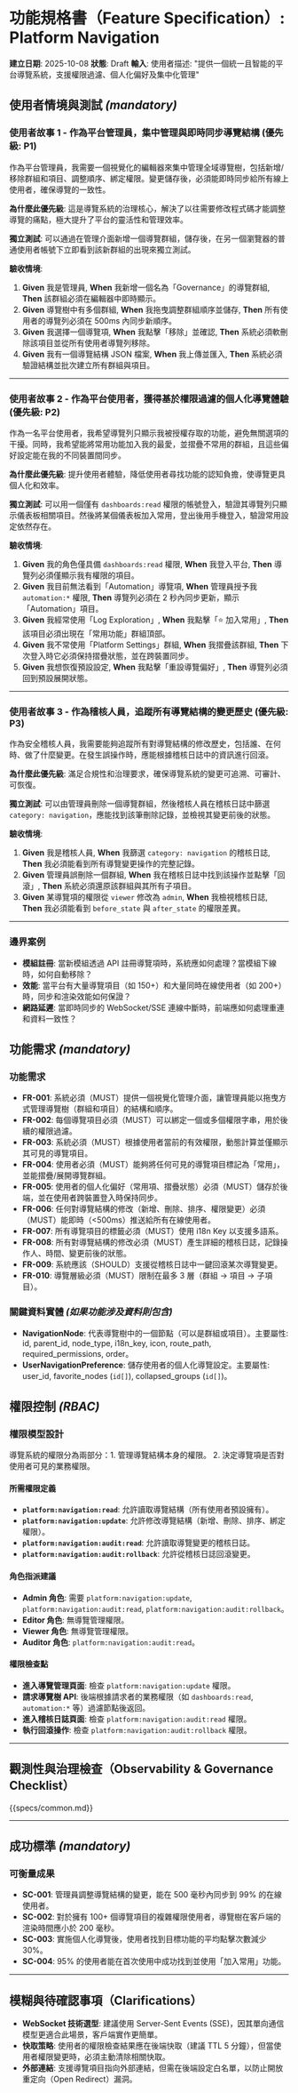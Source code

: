 # 功能規格書（Feature Specification）: Platform Navigation

**建立日期**: 2025-10-08
**狀態**: Draft
**輸入**: 使用者描述: "提供一個統一且智能的平台導覽系統，支援權限過濾、個人化偏好及集中化管理"

## 使用者情境與測試 *(mandatory)*

### 使用者故事 1 - 作為平台管理員，集中管理與即時同步導覽結構 (優先級: P1)

作為平台管理員，我需要一個視覺化的編輯器來集中管理全域導覽樹，包括新增/移除群組和項目、調整順序、綁定權限。變更儲存後，必須能即時同步給所有線上使用者，確保導覽的一致性。

**為什麼此優先級**: 這是導覽系統的治理核心，解決了以往需要修改程式碼才能調整導覽的痛點，極大提升了平台的靈活性和管理效率。

**獨立測試**: 可以通過在管理介面新增一個導覽群組，儲存後，在另一個瀏覽器的普通使用者帳號下立即看到該新群組的出現來獨立測試。

**驗收情境**:

1. **Given** 我是管理員, **When** 我新增一個名為「Governance」的導覽群組, **Then** 該群組必須在編輯器中即時顯示。
2. **Given** 導覽樹中有多個群組, **When** 我拖曳調整群組順序並儲存, **Then** 所有使用者的導覽列必須在 500ms 內同步新順序。
3. **Given** 我選擇一個導覽項, **When** 我點擊「移除」並確認, **Then** 系統必須軟刪除該項目並從所有使用者導覽列移除。
4. **Given** 我有一個導覽結構 JSON 檔案, **When** 我上傳並匯入, **Then** 系統必須驗證結構並批次建立所有群組與項目。

---

### 使用者故事 2 - 作為平台使用者，獲得基於權限過濾的個人化導覽體驗 (優先級: P2)

作為一名平台使用者，我希望導覽列只顯示我被授權存取的功能，避免無關選項的干擾。同時，我希望能將常用功能加入我的最愛，並摺疊不常用的群組，且這些偏好設定能在我的不同裝置間同步。

**為什麼此優先級**: 提升使用者體驗，降低使用者尋找功能的認知負擔，使導覽更具個人化和效率。

**獨立測試**: 可以用一個僅有 `dashboards:read` 權限的帳號登入，驗證其導覽列只顯示儀表板相關項目。然後將某個儀表板加入常用，登出後用手機登入，驗證常用設定依然存在。

**驗收情境**:

1. **Given** 我的角色僅具備 `dashboards:read` 權限, **When** 我登入平台, **Then** 導覽列必須僅顯示我有權限的項目。
2. **Given** 我目前無法看到「Automation」導覽項, **When** 管理員授予我 `automation:*` 權限, **Then** 導覽列必須在 2 秒內同步更新，顯示「Automation」項目。
3. **Given** 我經常使用「Log Exploration」, **When** 我點擊「⭐ 加入常用」, **Then** 該項目必須出現在「常用功能」群組頂部。
4. **Given** 我不常使用「Platform Settings」群組, **When** 我摺疊該群組, **Then** 下次登入時它必須保持摺疊狀態，並在跨裝置同步。
5. **Given** 我想恢復預設設定, **When** 我點擊「重設導覽偏好」, **Then** 導覽列必須回到預設展開狀態。

---

### 使用者故事 3 - 作為稽核人員，追蹤所有導覽結構的變更歷史 (優先級: P3)

作為安全稽核人員，我需要能夠追蹤所有對導覽結構的修改歷史，包括誰、在何時、做了什麼變更。在發生誤操作時，應能根據稽核日誌中的資訊進行回滾。

**為什麼此優先級**: 滿足合規性和治理要求，確保導覽系統的變更可追溯、可審計、可恢復。

**獨立測試**: 可以由管理員刪除一個導覽群組，然後稽核人員在稽核日誌中篩選 `category: navigation`，應能找到該筆刪除記錄，並檢視其變更前後的狀態。

**驗收情境**:

1. **Given** 我是稽核人員, **When** 我篩選 `category: navigation` 的稽核日誌, **Then** 我必須能看到所有導覽變更操作的完整記錄。
2. **Given** 管理員誤刪除一個群組, **When** 我在稽核日誌中找到該操作並點擊「回滾」, **Then** 系統必須還原該群組與其所有子項目。
3. **Given** 某導覽項的權限從 `viewer` 修改為 `admin`, **When** 我檢視稽核日誌, **Then** 我必須能看到 `before_state` 與 `after_state` 的權限差異。

---

### 邊界案例

- **模組註冊**: 當新模組透過 API 註冊導覽項時，系統應如何處理？當模組下線時，如何自動移除？
- **效能**: 當平台有大量導覽項目（如 150+）和大量同時在線使用者（如 200+）時，同步和渲染效能如何保證？
- **網路延遲**: 當即時同步的 WebSocket/SSE 連線中斷時，前端應如何處理重連和資料一致性？

## 功能需求 *(mandatory)*

### 功能需求

- **FR-001**: 系統必須（MUST）提供一個視覺化管理介面，讓管理員能以拖曳方式管理導覽樹（群組和項目）的結構和順序。
- **FR-002**: 每個導覽項目必須（MUST）可以綁定一個或多個權限字串，用於後續的權限過濾。
- **FR-003**: 系統必須（MUST）根據使用者當前的有效權限，動態計算並僅顯示其可見的導覽項目。
- **FR-004**: 使用者必須（MUST）能夠將任何可見的導覽項目標記為「常用」，並能摺疊/展開導覽群組。
- **FR-005**: 使用者的個人化偏好（常用項、摺疊狀態）必須（MUST）儲存於後端，並在使用者跨裝置登入時保持同步。
- **FR-006**: 任何對導覽結構的修改（新增、刪除、排序、權限變更）必須（MUST）能即時（<500ms）推送給所有在線使用者。
- **FR-007**: 所有導覽項目的標籤必須（MUST）使用 i18n Key 以支援多語系。
- **FR-008**: 所有對導覽結構的修改必須（MUST）產生詳細的稽核日誌，記錄操作人、時間、變更前後的狀態。
- **FR-009**: 系統應該（SHOULD）支援從稽核日誌中一鍵回滾某次導覽變更。
- **FR-010**: 導覽層級必須（MUST）限制在最多 3 層（群組 -> 項目 -> 子項目）。

### 關鍵資料實體 *(如果功能涉及資料則包含)*

- **NavigationNode**: 代表導覽樹中的一個節點（可以是群組或項目）。主要屬性: id, parent_id, node_type, i18n_key, icon, route_path, required_permissions, order。
- **UserNavigationPreference**: 儲存使用者的個人化導覽設定。主要屬性: user_id, favorite_nodes (`id[]`), collapsed_groups (`id[]`)。

## 權限控制 *(RBAC)*

### 權限模型設計

導覽系統的權限分為兩部分：1. 管理導覽結構本身的權限。 2. 決定導覽項是否對使用者可見的業務權限。

#### 所需權限定義

- **`platform:navigation:read`**: 允許讀取導覽結構（所有使用者預設擁有）。
- **`platform:navigation:update`**: 允許修改導覽結構（新增、刪除、排序、綁定權限）。
- **`platform:navigation:audit:read`**: 允許讀取導覽變更的稽核日誌。
- **`platform:navigation:audit:rollback`**: 允許從稽核日誌回滾變更。

#### 角色指派建議

- **Admin 角色**: 需要 `platform:navigation:update`, `platform:navigation:audit:read`, `platform:navigation:audit:rollback`。
- **Editor 角色**: 無導覽管理權限。
- **Viewer 角色**: 無導覽管理權限。
- **Auditor 角色**: `platform:navigation:audit:read`。

#### 權限檢查點

- **進入導覽管理頁面**: 檢查 `platform:navigation:update` 權限。
- **請求導覽樹 API**: 後端根據請求者的業務權限（如 `dashboards:read`, `automation:*` 等）過濾節點後返回。
- **進入稽核日誌頁面**: 檢查 `platform:navigation:audit:read` 權限。
- **執行回滾操作**: 檢查 `platform:navigation:audit:rollback` 權限。

---

## 觀測性與治理檢查（Observability & Governance Checklist）

{{specs/common.md}}

---

## 成功標準 *(mandatory)*

### 可衡量成果

- **SC-001**: 管理員調整導覽結構的變更，能在 500 毫秒內同步到 99% 的在線使用者。
- **SC-002**: 對於擁有 100+ 個導覽項目的複雜權限使用者，導覽樹在客戶端的渲染時間應小於 200 毫秒。
- **SC-003**: 實施個人化導覽後，使用者找到目標功能的平均點擊次數減少 30%。
- **SC-004**: 95% 的使用者能在首次使用中成功找到並使用「加入常用」功能。

---

## 模糊與待確認事項（Clarifications）

- **WebSocket 技術選型**: 建議使用 Server-Sent Events (SSE)，因其單向通信模型更適合此場景，客戶端實作更簡單。
- **快取策略**: 使用者的權限檢查結果應在後端快取（建議 TTL 5 分鐘），但當使用者權限變更時，必須主動清除相關快取。
- **外部連結**: 支援導覽項目指向外部連結，但需在後端設定白名單，以防止開放重定向（Open Redirect）漏洞。